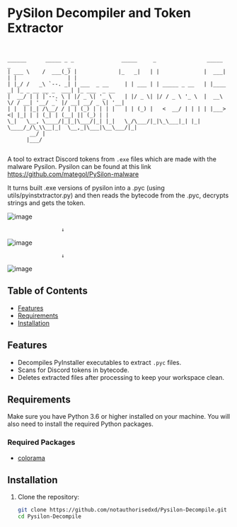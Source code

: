 # PySilon Decompiler and Token Extractor
```


______      _____ _ _               _____     _                _____     _                  _             
| ___ \    /  ___(_) |             |_   _|   | |              |  ___|   | |                | |            
| |_/ /   _\ `--. _| | ___  _ __     | | ___ | | _____ _ __   | |____  _| |_ _ __ __ _  ___| |_ ___  _ __ 
|  __/ | | |`--. \ | |/ _ \| '_ \    | |/ _ \| |/ / _ \ '_ \  |  __\ \/ / __| '__/ _` |/ __| __/ _ \| '__|
| |  | |_| /\__/ / | | (_) | | | |   | | (_) |   <  __/ | | | | |___>  <| |_| | | (_| | (__| || (_) | |   
\_|   \__, \____/|_|_|\___/|_| |_|   \_/\___/|_|\_\___|_| |_| \____/_/\_\\__|_|  \__,_|\___|\__\___/|_|   
       __/ |                                                                                              
      |___/                                                                                               


```


A tool to extract Discord tokens from `.exe` files which are made with the malware Pysilon. Pysilon can be found at this link https://github.com/mategol/PySilon-malware



It turns built .exe versions of pysilon into a .pyc (using utils/pyinstxtractor.py) and then reads the bytecode from the .pyc, decrypts strings and gets the token.

![image](https://github.com/user-attachments/assets/7bf66ecd-ad93-4004-88e3-ddc1e5027968)

                     ↓
                     
![image](https://github.com/user-attachments/assets/83e94d88-4613-4c11-a2ca-d3d1c3cc1a7d)

                     ↓
                     
![image](https://github.com/user-attachments/assets/50e33bdc-ec97-4e4f-a213-b5dacf1528c3)
                     
                     

## Table of Contents

- [Features](#features)
- [Requirements](#requirements)
- [Installation](#installation)

## Features

- Decompiles PyInstaller executables to extract `.pyc` files.
- Scans for Discord tokens in bytecode.
- Deletes extracted files after processing to keep your workspace clean.

## Requirements

Make sure you have Python 3.6 or higher installed on your machine. You will also need to install the required Python packages.

### Required Packages

- [colorama](https://pypi.org/project/colorama/)

## Installation

1. Clone the repository:

   ```bash
   git clone https://github.com/notauthorisedxd/Pysilon-Decompile.git
   cd Pysilon-Decompile
   ```
